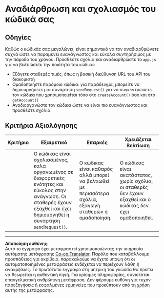 <!--
CO_OP_TRANSLATOR_METADATA:
{
  "original_hash": "a4abf305ede1cfaadd56a8fab4b4c288",
  "translation_date": "2025-08-26T23:02:53+00:00",
  "source_file": "7-bank-project/3-data/assignment.md",
  "language_code": "el"
}
-->
# Αναδιάρθρωση και σχολιασμός του κώδικά σας

## Οδηγίες

Καθώς ο κώδικάς σας μεγαλώνει, είναι σημαντικό να τον αναδιαρθρώνετε συχνά ώστε να παραμένει ευανάγνωστος και εύκολα συντηρήσιμος με την πάροδο του χρόνου. Προσθέστε σχόλια και αναδιαρθρώστε το `app.js` για να βελτιώσετε την ποιότητα του κώδικα:

- Εξάγετε σταθερές τιμές, όπως η βασική διεύθυνση URL του API του διακομιστή
- Ομαδοποιήστε παρόμοιο κώδικα: για παράδειγμα, μπορείτε να δημιουργήσετε μια συνάρτηση `sendRequest()` για να συγκεντρώσετε τον κώδικα που χρησιμοποιείται τόσο στο `createAccount()` όσο και στο `getAccount()`
- Αναδιοργανώστε τον κώδικα ώστε να είναι πιο ευανάγνωστος και προσθέστε σχόλια

## Κριτήρια Αξιολόγησης

| Κριτήριο | Εξαιρετικό                                                                                                                                                     | Επαρκές                                                                                          | Χρειάζεται Βελτίωση                                                                     |
| -------- | ------------------------------------------------------------------------------------------------------------------------------------------------------------- | ------------------------------------------------------------------------------------------------- | --------------------------------------------------------------------------------------- |
|          | Ο κώδικας είναι σχολιασμένος, καλά οργανωμένος σε διαφορετικές ενότητες και εύκολος στην ανάγνωση. Οι σταθερές έχουν εξαχθεί και έχει δημιουργηθεί η συνάρτηση `sendRequest()`. | Ο κώδικας είναι καθαρός αλλά μπορεί να βελτιωθεί με περισσότερα σχόλια, εξαγωγή σταθερών ή ομαδοποίηση. | Ο κώδικας είναι ακατάστατος, χωρίς σχόλια, οι σταθερές δεν έχουν εξαχθεί και ο κώδικας δεν έχει ομαδοποιηθεί. |

---

**Αποποίηση ευθύνης**:  
Αυτό το έγγραφο έχει μεταφραστεί χρησιμοποιώντας την υπηρεσία αυτόματης μετάφρασης [Co-op Translator](https://github.com/Azure/co-op-translator). Παρόλο που καταβάλλουμε προσπάθειες για ακρίβεια, παρακαλούμε να έχετε υπόψη ότι οι αυτοματοποιημένες μεταφράσεις ενδέχεται να περιέχουν λάθη ή ανακρίβειες. Το πρωτότυπο έγγραφο στη μητρική του γλώσσα θα πρέπει να θεωρείται η αυθεντική πηγή. Για κρίσιμες πληροφορίες, συνιστάται επαγγελματική ανθρώπινη μετάφραση. Δεν φέρουμε ευθύνη για τυχόν παρεξηγήσεις ή εσφαλμένες ερμηνείες που προκύπτουν από τη χρήση αυτής της μετάφρασης.